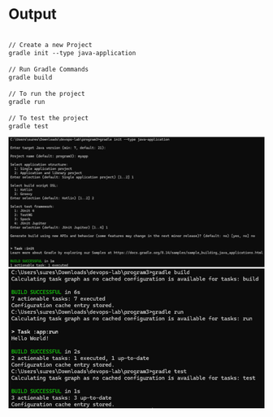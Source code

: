 # Output

```

// Create a new Project
gradle init --type java-application

// Run Gradle Commands
gradle build

// To run the project
gradle run

// To test the project
gradle test
```

![Output](output1.png)
![Output](output2.png)
